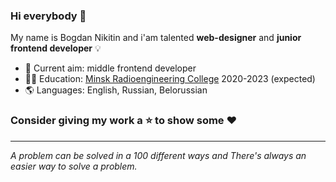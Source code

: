 ### Hi everybody 👋
My name is Bogdan Nikitin and i'am talented **web-designer** and **junior frontend developer** 💡
* 🎯 Current aim: middle frontend developer
* 👨‍🎓 Education: [Minsk Radioengineering College](https://promo24pro.com) 2020-2023 (expected)
* 🌎 Languages: English, Russian, Belorussian

### Consider giving my work a ⭐ to show some ❤️
---
*A problem can be solved in a 100 different ways and There's always an easier way to solve a problem.*
